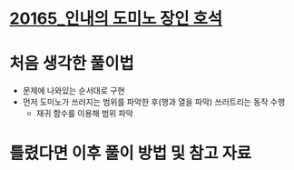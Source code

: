 # [20165_인내의 도미노 장인 호석](https://www.acmicpc.net/problem/20165)

# 처음 생각한 풀이법

- 문제에 나와있는 순서대로 구현
- 먼저 도미노가 쓰러지는 범위를 파악한 후(행과 열을 파악) 쓰러트리는 동작 수행
    - 재귀 함수를 이용해 범위 파악

# 틀렸다면 이후 풀이 방법 및 참고 자료